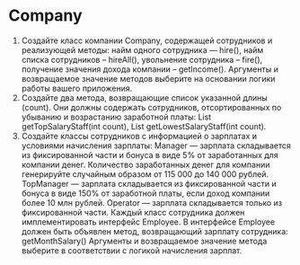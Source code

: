 # Company
1. Создайте класс компании Company, содержащей сотрудников и реализующей методы:
найм одного сотрудника — hire(),
найм списка сотрудников – hireAll(),
увольнение сотрудника – fire(),
получение значения дохода компании – getIncome().
Аргументы и возвращаемое значение методов выберите на основании логики работы вашего приложения.
2. Создайте два метода, возвращающие список указанной длины (count). Они должны содержать сотрудников, отсортированных по убыванию и возрастанию заработной платы:
List<Employee> getTopSalaryStaff(int count),
List<Employee> getLowestSalaryStaff(int count).
3. Создайте классы сотрудников с информацией о зарплатах и условиями начисления зарплаты:
Manager — зарплата складывается из фиксированной части и бонуса в виде 5% от заработанных для компании денег. Количество заработанных денег для компании генерируйте случайным образом от 115 000 до 140 000 рублей.
TopManager — зарплата складывается из фиксированной части и бонуса в виде 150% от заработной платы, если доход компании более 10 млн рублей.
Operator — зарплата складывается только из фиксированной части.
Каждый класс сотрудника должен имплементировать интерфейс Employee. В интерфейсе Employee должен быть объявлен метод, возвращающий зарплату сотрудника:
getMonthSalary()
Аргументы и возвращаемое значение метода выберите в соответствии с логикой начисления зарплат.
